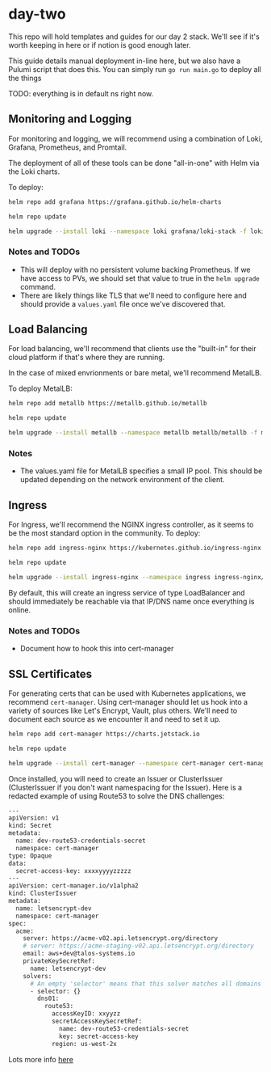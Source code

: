 # day-two
This repo will hold templates and guides for our day 2 stack. We'll see if it's worth keeping in here or if notion is good enough later.

This guide details manual deployment in-line here, but we also have a Pulumi script that does this.
You can simply run `go run main.go` to deploy all the things

TODO: everything is in default ns right now.

## Monitoring and Logging

For monitoring and logging, we will recommend using a combination of Loki, Grafana, Prometheus, and Promtail.

The deployment of all of these tools can be done "all-in-one" with Helm via the Loki charts.

To deploy:

```bash
helm repo add grafana https://grafana.github.io/helm-charts

helm repo update

helm upgrade --install loki --namespace loki grafana/loki-stack -f loki/values.yaml
```

### Notes and TODOs

- This will deploy with no persistent volume backing Prometheus. If we have access to PVs, we should set that value to true in the `helm upgrade` command.
- There are likely things like TLS that we'll need to configure here and should provide a `values.yaml` file once we've discovered that.

## Load Balancing

For load balancing, we'll recommend that clients use the "built-in" for their cloud platform if that's where they are running.

In the case of mixed envrionments or bare metal, we'll recommend MetalLB.

To deploy MetalLB:

```bash
helm repo add metallb https://metallb.github.io/metallb

helm repo update

helm upgrade --install metallb --namespace metallb metallb/metallb -f metallb/values.yaml
```

### Notes

- The values.yaml file for MetalLB specifies a small IP pool. This should be updated depending on the network environment of the client.

## Ingress

For Ingress, we'll recommend the NGINX ingress controller, as it seems to be the most standard option in the community. To deploy:

```bash
helm repo add ingress-nginx https://kubernetes.github.io/ingress-nginx

helm repo update

helm upgrade --install ingress-nginx --namespace ingress ingress-nginx/ingress-nginx
```

By default, this will create an ingress service of type LoadBalancer and should immediately be reachable via that IP/DNS name once everything is online.

### Notes and TODOs

- Document how to hook this into cert-manager

## SSL Certificates

For generating certs that can be used with Kubernetes applications, we recommend `cert-manager`.
Using cert-manager should let us hook into a variety of sources like Let's Encrypt, Vault, plus others.
We'll need to document each source as we encounter it and need to set it up.

```bash
helm repo add cert-manager https://charts.jetstack.io

helm repo update

helm upgrade --install cert-manager --namespace cert-manager cert-manager/cert-manager -f cert-manager/values.yaml
```

Once installed, you will need to create an Issuer or ClusterIssuer (ClusterIssuer if you don't want namespacing for the Issuer).
Here is a redacted example of using Route53 to solve the DNS challenges:

```bash
---
apiVersion: v1
kind: Secret
metadata:
  name: dev-route53-credentials-secret
  namespace: cert-manager
type: Opaque
data:
  secret-access-key: xxxxyyyyzzzzz
---
apiVersion: cert-manager.io/v1alpha2
kind: ClusterIssuer
metadata:
  name: letsencrypt-dev
  namespace: cert-manager
spec:
  acme:
    server: https://acme-v02.api.letsencrypt.org/directory
    # server: https://acme-staging-v02.api.letsencrypt.org/directory
    email: aws+dev@talos-systems.io
    privateKeySecretRef:
      name: letsencrypt-dev
    solvers:
      # An empty 'selector' means that this solver matches all domains
      - selector: {}
        dns01:
          route53:
            accessKeyID: xxyyzz
            secretAccessKeySecretRef:
              name: dev-route53-credentials-secret
              key: secret-access-key
            region: us-west-2x
```

Lots more info [here](https://cert-manager.io/docs/configuration/acme/dns01/route53)
